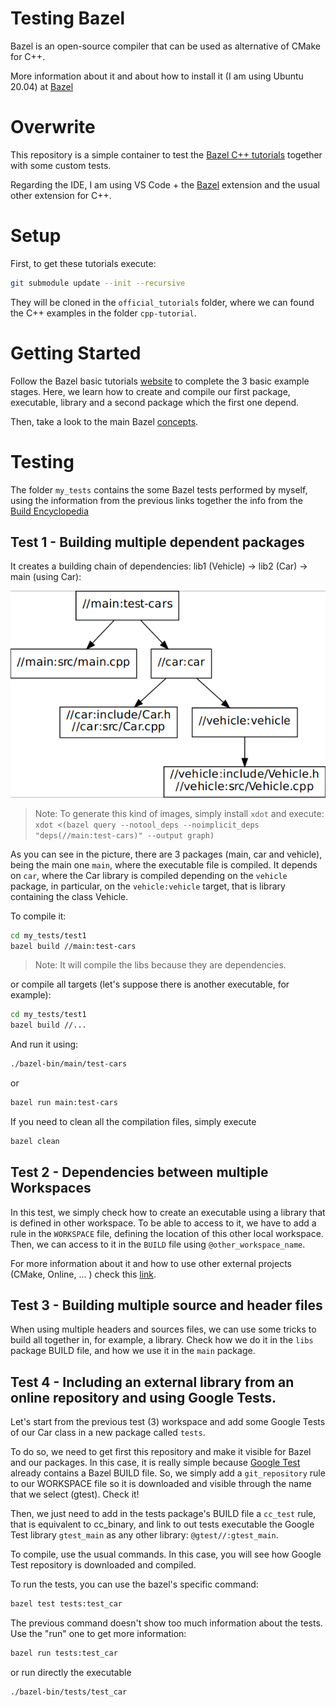 # Testing Bazel

Bazel is an open-source compiler that can be used as alternative of CMake for C++.

More information about it and about how to install it (I am using Ubuntu 20.04) at [Bazel](https://bazel.build/start)

# Overwrite

This repository is a simple container to test the [Bazel C++ tutorials](https://bazel.build/start/cpp) together with some custom tests.

Regarding the IDE, I am using VS Code + the [Bazel](https://marketplace.visualstudio.com/items?itemName=BazelBuild.vscode-bazel) extension and the usual other extension for C++.

# Setup

First, to get these tutorials execute:

```bash
git submodule update --init --recursive
```

They will be cloned in the `official_tutorials` folder, where we can found the C++ examples in the folder `cpp-tutorial`.

# Getting Started

Follow the Bazel basic tutorials [website](https://bazel.build/start/cpp) to complete the 3 basic example stages. Here, we learn how to create and compile our first package, executable, library and a second package which the first one depend.

Then, take a look to the main Bazel [concepts](https://bazel.build/concepts/build-ref).

# Testing

The folder `my_tests` contains the some Bazel tests performed by myself, using the information from the previous links together the info from the [Build Encyclopedia](https://bazel.build/reference/be/overview)

## Test 1 - Building multiple dependent packages 

It creates a building chain of dependencies: lib1 (Vehicle) -> lib2 (Car) -> main (using Car):

![](my_tests/test1/dependencies_graph.png)

> Note: To generate this kind of images, simply install `xdot` and execute:
> `xdot <(bazel query --notool_deps --noimplicit_deps "deps(//main:test-cars)" --output graph)`

As you can see in the picture, there are 3 packages (main, car and vehicle), being the main one `main`, where the executable file is compiled. It depends on `car`, where the Car library is compiled depending on the `vehicle` package, in particular, on the `vehicle:vehicle` target, that is library containing the class Vehicle.

To compile it:

```bash
cd my_tests/test1
bazel build //main:test-cars
```

> Note: It will compile the libs because they are dependencies.

or compile all targets (let's suppose there is another executable, for example):

```bash
cd my_tests/test1
bazel build //...
```

And run it using:

```bash
./bazel-bin/main/test-cars
```

or

```bash
bazel run main:test-cars
```

If you need to clean all the compilation files, simply execute

```bash
bazel clean
```

## Test 2 - Dependencies between multiple Workspaces

In this test, we simply check how to create an executable using a library that is defined in other workspace. To be able to access to it, we have to add a rule in the `WORKSPACE` file, defining the location of this other local workspace. Then, we can access to it in the `BUILD` file using `@other_workspace_name`.

For more information about it and how to use other external projects (CMake, Online, ... ) check this [link](https://bazel.build/build/external).

## Test 3 - Building multiple source and header files

When using multiple headers and sources files, we can use some tricks to build all together in, for example, a library. Check how we do it in the `libs` package BUILD file, and how we use it in the `main` package.

## Test 4 - Including an external library from an online repository and using Google Tests.

Let's start from the previous test (3) workspace and add some Google Tests of our Car class in a new package called `tests`. 

To do so, we need to get first this repository and make it visible for Bazel and our packages. In this case, it is really simple because [Google Test](https://github.com/google/googletest) already contains a Bazel BUILD file. So, we simply add a `git_repository` rule to our WORKSPACE file so it is downloaded and visible through the name that we select (gtest). Check it!

Then, we just need to add in the tests package's BUILD file a `cc_test` rule, that is equivalent to cc_binary, and link to out tests executable the Google Test library `gtest_main` as any other library: `@gtest//:gtest_main`.

To compile, use the usual commands. In this case, you will see how Google Test repository is downloaded and compiled.

To run the tests, you can use the bazel's specific command:

```bash
bazel test tests:test_car
```
The previous command doesn't show too much information about the tests. Use the "run" one to get more information:

```bash
bazel run tests:test_car
```

or run directly the executable

```bash
./bazel-bin/tests/test_car
```